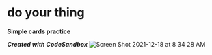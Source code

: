 # do your thing 
**Simple cards practice**



***Created with CodeSandbox***
![Screen Shot 2021-12-18 at 8 34 28 AM](https://user-images.githubusercontent.com/78755069/146633424-78fb77b5-4dfa-4e63-9ab6-d5dd711d3b7d.png)
